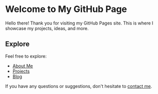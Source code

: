# Welcome to My GitHub Page

Hello there! Thank you for visiting my GitHub Pages site. This is where I showcase my projects, ideas, and more.

## Explore

Feel free to explore:

- [About Me](#about-me)
- [Projects](#projects)
- [Blog](#blog)

If you have any questions or suggestions, don't hesitate to [contact me](#contact).
